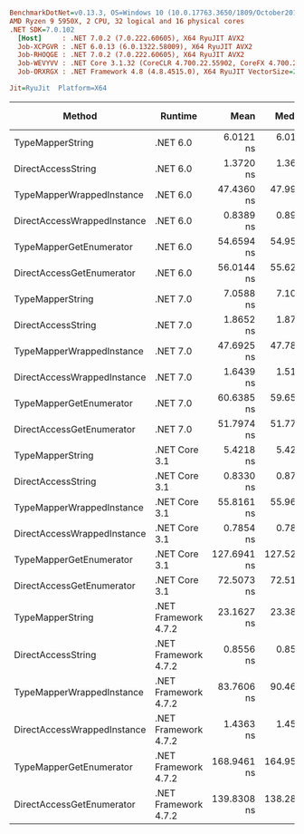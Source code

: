 ``` ini

BenchmarkDotNet=v0.13.3, OS=Windows 10 (10.0.17763.3650/1809/October2018Update/Redstone5), VM=Hyper-V
AMD Ryzen 9 5950X, 2 CPU, 32 logical and 16 physical cores
.NET SDK=7.0.102
  [Host]     : .NET 7.0.2 (7.0.222.60605), X64 RyuJIT AVX2
  Job-XCPGVR : .NET 6.0.13 (6.0.1322.58009), X64 RyuJIT AVX2
  Job-RHOQGE : .NET 7.0.2 (7.0.222.60605), X64 RyuJIT AVX2
  Job-WEVYVV : .NET Core 3.1.32 (CoreCLR 4.700.22.55902, CoreFX 4.700.22.56512), X64 RyuJIT AVX2
  Job-ORXRGX : .NET Framework 4.8 (4.8.4515.0), X64 RyuJIT VectorSize=256

Jit=RyuJit  Platform=X64  

```
|                      Method |              Runtime |        Mean |      Median |  Ratio |   Gen0 | Allocated | Alloc Ratio |
|---------------------------- |--------------------- |------------:|------------:|-------:|-------:|----------:|------------:|
|            TypeMapperString |             .NET 6.0 |   6.0121 ns |   6.0129 ns |   7.03 |      - |         - |          NA |
|          DirectAccessString |             .NET 6.0 |   1.3720 ns |   1.3693 ns |   1.60 |      - |         - |          NA |
|   TypeMapperWrappedInstance |             .NET 6.0 |  47.4360 ns |  47.9967 ns |  55.46 | 0.0019 |      32 B |          NA |
| DirectAccessWrappedInstance |             .NET 6.0 |   0.8389 ns |   0.8974 ns |   0.94 |      - |         - |          NA |
|     TypeMapperGetEnumerator |             .NET 6.0 |  54.6594 ns |  54.9535 ns |  63.89 | 0.0019 |      32 B |          NA |
|   DirectAccessGetEnumerator |             .NET 6.0 |  56.0144 ns |  55.6272 ns |  65.41 | 0.0019 |      32 B |          NA |
|            TypeMapperString |             .NET 7.0 |   7.0588 ns |   7.1073 ns |   8.24 |      - |         - |          NA |
|          DirectAccessString |             .NET 7.0 |   1.8652 ns |   1.8788 ns |   2.18 |      - |         - |          NA |
|   TypeMapperWrappedInstance |             .NET 7.0 |  47.6925 ns |  47.7810 ns |  55.73 | 0.0019 |      32 B |          NA |
| DirectAccessWrappedInstance |             .NET 7.0 |   1.6439 ns |   1.5173 ns |   1.95 |      - |         - |          NA |
|     TypeMapperGetEnumerator |             .NET 7.0 |  60.6385 ns |  59.6502 ns |  71.02 | 0.0019 |      32 B |          NA |
|   DirectAccessGetEnumerator |             .NET 7.0 |  51.7974 ns |  51.7793 ns |  60.54 | 0.0019 |      32 B |          NA |
|            TypeMapperString |        .NET Core 3.1 |   5.4218 ns |   5.4222 ns |   6.34 |      - |         - |          NA |
|          DirectAccessString |        .NET Core 3.1 |   0.8330 ns |   0.8712 ns |   0.98 |      - |         - |          NA |
|   TypeMapperWrappedInstance |        .NET Core 3.1 |  55.8161 ns |  55.9613 ns |  65.27 | 0.0019 |      32 B |          NA |
| DirectAccessWrappedInstance |        .NET Core 3.1 |   0.7854 ns |   0.7853 ns |   0.92 |      - |         - |          NA |
|     TypeMapperGetEnumerator |        .NET Core 3.1 | 127.6941 ns | 127.5229 ns | 149.61 | 0.0019 |      32 B |          NA |
|   DirectAccessGetEnumerator |        .NET Core 3.1 |  72.5073 ns |  72.5155 ns |  84.75 | 0.0019 |      32 B |          NA |
|            TypeMapperString | .NET Framework 4.7.2 |  23.1627 ns |  23.3848 ns |  26.93 |      - |         - |          NA |
|          DirectAccessString | .NET Framework 4.7.2 |   0.8556 ns |   0.8556 ns |   1.00 |      - |         - |          NA |
|   TypeMapperWrappedInstance | .NET Framework 4.7.2 |  83.7606 ns |  90.4667 ns | 103.18 | 0.0050 |      32 B |          NA |
| DirectAccessWrappedInstance | .NET Framework 4.7.2 |   1.4363 ns |   1.4546 ns |   1.69 |      - |         - |          NA |
|     TypeMapperGetEnumerator | .NET Framework 4.7.2 | 168.9461 ns | 164.9507 ns | 195.47 | 0.0088 |      56 B |          NA |
|   DirectAccessGetEnumerator | .NET Framework 4.7.2 | 139.8308 ns | 138.2848 ns | 160.70 | 0.0088 |      56 B |          NA |

